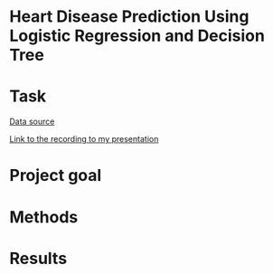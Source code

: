 # Heart Disease Prediction Using Logistic Regression and Decision Tree

# Task 


[Data source](https://archive.ics.uci.edu/ml/datasets/heart+disease)

[Link to the recording to my presentation](https://drive.google.com/file/d/1vlpYFx6In8ZPlY46ua_8V6XjlV-dneZR/view?usp=sharing)

# Project goal



# Methods


# Results  


